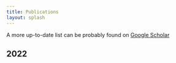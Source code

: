 ```yaml
---
title: Publications
layout: splash 
---
```


A more up-to-date list can be probably found on [Google Scholar](https://scholar.google.com/citations?user=zWZsh0wAAAAJ&hl=de&oi=ao)


## 2022

